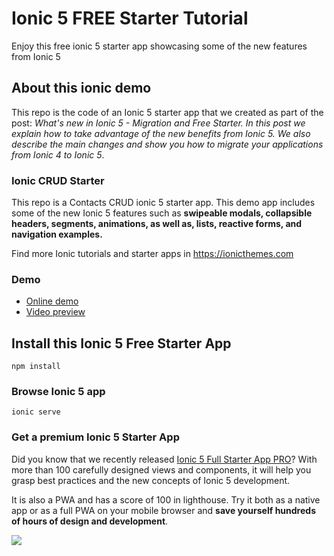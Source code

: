 # Ionic 5 FREE Starter Tutorial
Enjoy this free ionic 5 starter app showcasing some of the new features from Ionic 5

## About this ionic demo
This repo is the code of an Ionic 5 starter app that we created as part of the post: **What's new in Ionic 5 - Migration and Free Starter*. In this post we explain how to take advantage of the new benefits from Ionic 5. We also describe the main changes and show you *how to migrate your applications from Ionic 4 to Ionic 5**. 

### Ionic CRUD Starter
This repo is a Contacts CRUD ionic 5 starter app. This demo app includes some of the new Ionic 5 features such as **swipeable modals, collapsible headers, segments, animations, as well as, lists, reactive forms, and navigation examples.**


Find more Ionic tutorials and starter apps in https://ionicthemes.com

### Demo
- [Online demo](https://ionic5-starter-tutorial.firebaseapp.com)
- [Video preview](https://www.youtube.com/watch?v=gENv7OYepHk)


## Install this Ionic 5 Free Starter App
```
npm install
```
### Browse Ionic 5 app
```
ionic serve
```

### Get a premium Ionic 5 Starter App
Did you know that we recently released [Ionic 5 Full Starter App PRO](https://ionicthemes.com/product/ionic5-full-starter-app-pro-version)? With more than 100 carefully designed views and components, it will help you grasp best practices and the new concepts of Ionic 5 development.

It is also a PWA and has a score of 100 in lighthouse. Try it both as a native app or as a full PWA on your mobile browser and **save yourself hundreds of hours of design and development**.

<img src="https://s3-us-west-2.amazonaws.com/ionicthemes/cover_images/redesign/ionic5-full-starter-app.jpg"/>

